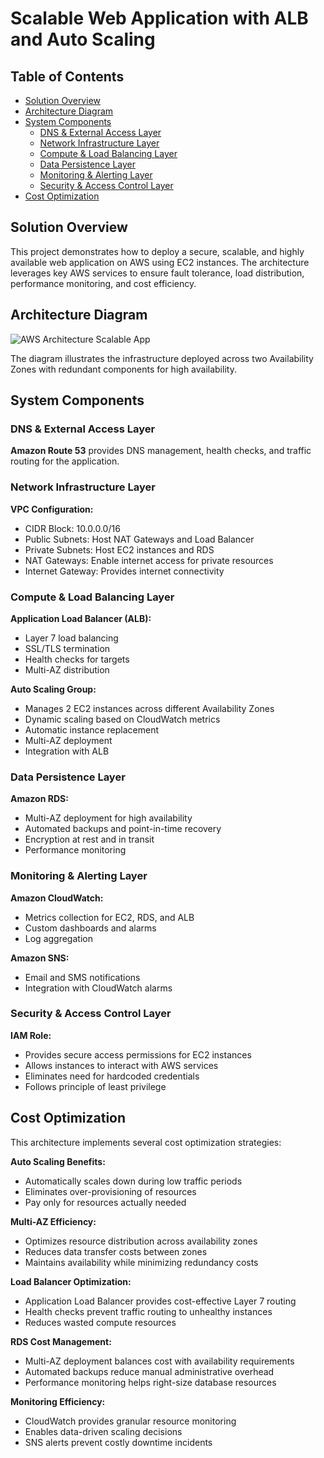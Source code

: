 # Scalable Web Application with ALB and Auto Scaling

## Table of Contents
- [Solution Overview](#solution-overview)
- [Architecture Diagram](#architecture-diagram)
- [System Components](#system-components)
  - [DNS & External Access Layer](#dns--external-access-layer)
  - [Network Infrastructure Layer](#network-infrastructure-layer)
  - [Compute & Load Balancing Layer](#compute--load-balancing-layer)
  - [Data Persistence Layer](#data-persistence-layer)
  - [Monitoring & Alerting Layer](#monitoring--alerting-layer)
  - [Security & Access Control Layer](#security--access-control-layer)
- [Cost Optimization](#cost-optimization)

## Solution Overview

This project demonstrates how to deploy a secure, scalable, and highly available web application on AWS using EC2 instances. The architecture leverages key AWS services to ensure fault tolerance, load distribution, performance monitoring, and cost efficiency.

## Architecture Diagram

![AWS Architecture Scalable App](https://github.com/user-attachments/assets/5a2a6581-1fd2-48f4-89ef-359a6f869273)

The diagram illustrates the infrastructure deployed across two Availability Zones with redundant components for high availability.

## System Components

### DNS & External Access Layer

**Amazon Route 53** provides DNS management, health checks, and traffic routing for the application.

### Network Infrastructure Layer

**VPC Configuration:**
- CIDR Block: 10.0.0.0/16
- Public Subnets: Host NAT Gateways and Load Balancer
- Private Subnets: Host EC2 instances and RDS
- NAT Gateways: Enable internet access for private resources
- Internet Gateway: Provides internet connectivity

### Compute & Load Balancing Layer

**Application Load Balancer (ALB):**
- Layer 7 load balancing
- SSL/TLS termination
- Health checks for targets
- Multi-AZ distribution

**Auto Scaling Group:**
- Manages 2 EC2 instances across different Availability Zones
- Dynamic scaling based on CloudWatch metrics
- Automatic instance replacement
- Multi-AZ deployment
- Integration with ALB

### Data Persistence Layer

**Amazon RDS:**
- Multi-AZ deployment for high availability
- Automated backups and point-in-time recovery
- Encryption at rest and in transit
- Performance monitoring

### Monitoring & Alerting Layer

**Amazon CloudWatch:**
- Metrics collection for EC2, RDS, and ALB
- Custom dashboards and alarms
- Log aggregation

**Amazon SNS:**
- Email and SMS notifications
- Integration with CloudWatch alarms

### Security & Access Control Layer

**IAM Role:**
- Provides secure access permissions for EC2 instances
- Allows instances to interact with AWS services
- Eliminates need for hardcoded credentials
- Follows principle of least privilege

## Cost Optimization

This architecture implements several cost optimization strategies:

**Auto Scaling Benefits:**
- Automatically scales down during low traffic periods
- Eliminates over-provisioning of resources
- Pay only for resources actually needed

**Multi-AZ Efficiency:**
- Optimizes resource distribution across availability zones
- Reduces data transfer costs between zones
- Maintains availability while minimizing redundancy costs

**Load Balancer Optimization:**
- Application Load Balancer provides cost-effective Layer 7 routing
- Health checks prevent traffic routing to unhealthy instances
- Reduces wasted compute resources

**RDS Cost Management:**
- Multi-AZ deployment balances cost with availability requirements
- Automated backups reduce manual administrative overhead
- Performance monitoring helps right-size database resources

**Monitoring Efficiency:**
- CloudWatch provides granular resource monitoring
- Enables data-driven scaling decisions
- SNS alerts prevent costly downtime incidents
